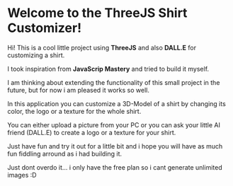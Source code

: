 # Welcome to the ThreeJS Shirt Customizer!

Hi! This is a cool little project using **ThreeJS** and also **DALL.E** for customizing a shirt.

I took inspiration from **JavaScrip Mastery** and tried to build it myself.

I am thinking about extending the functionality of this small project in the future, but for now i am pleased it works so well.

In this application you can customize a 3D-Model of a shirt by changing its color, the logo or a texture for the whole shirt.

You can either upload a picture from your PC or you can ask your little AI friend (DALL.E) to create a logo or a texture for your shirt.

Just have fun and try it out for a little bit and i hope you will have as much fun fiddling arround as i had building it.

Just dont overdo it... i only have the free plan so i cant generate unlimited images :D
